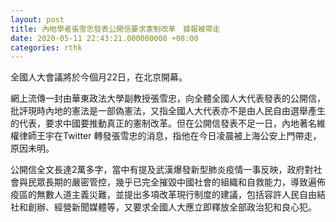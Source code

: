 ```yaml
---
layout: post
title: 內地學者張雪忠發表公開信要求憲制改革　據報被帶走
date: 2020-05-11 22:43:21.000000000 +08:00
categories: rthk
---
```


全國人大會議將於今個月22日，在北京開幕。

網上流傳一封由華東政法大學副教授張雪忠，向全體全國人大代表發表的公開信，批評現時內地的憲法是一部偽憲法，又指全國人大代表亦不是由人民自由選舉產生的代表，要求中國要推動真正的憲制改革。但在公開信發表不足一日，內地著名維權律師王宇在Twitter 轉發張雪忠的消息，指他在今日凌晨被上海公安上門帶走，原因未明。

公開信全文長達2萬多字，當中有提及武漢爆發新型肺炎疫情一事反映，政府對社會與民眾長期的嚴密管控，幾乎已完全摧毀中國社會的組織和自救能力，導致遍佈疫區的無數人道主義災難，並提出多項改革現行制度的建議，包括容許人民自由結社和創辦、經營新聞媒體等，又要求全國人大應立即釋放全部政治犯和良心犯。
